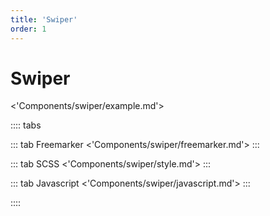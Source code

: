 ```yaml
---
title: 'Swiper'
order: 1
---
```


# Swiper

<'Components/swiper/example.md'>

:::: tabs

::: tab Freemarker
<'Components/swiper/freemarker.md'>
:::

::: tab SCSS
<'Components/swiper/style.md'>
:::

::: tab Javascript
<'Components/swiper/javascript.md'>
:::

::::